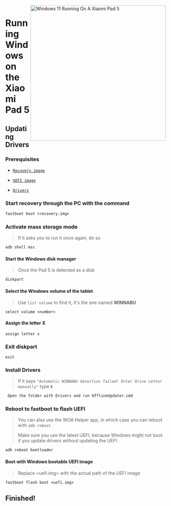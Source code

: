 <img align="right" src="https://raw.githubusercontent.com/erdilS/Port-Windows-11-Xiaomi-Pad-5/main/nabu.png" width="425" alt="Windows 11 Running On A Xiaomi Pad 5">

# Running Windows on the Xiaomi Pad 5

## Updating Drivers

### Prerequisites
- [```Recovery image```](https://github.com/erdilS/Port-Windows-11-Xiaomi-Pad-5/releases/download/1.0/recovery.img)

- [```UEFI image```](https://github.com/erdilS/Port-Windows-11-Xiaomi-Pad-5/releases/download/UEFI/uefi-v3.img)

- [```Drivers```](https://github.com/map220v/MiPad5-Drivers/releases/latest)

### Start recovery through the PC with the command
```cmd
fastboot boot <recovery.img>
```

### Activate mass storage mode
> If it asks you to run it once again, do so
```cmd
adb shell msc
```

#### Start the Windows disk manager
> Once the Pad 5 is detected as a disk
```cmd
diskpart
```

#### Select the Windows volume of the tablet
> Use `list volume` to find it, it's the one named **WINNABU**
```diskpart
select volume <number>
```

#### Assign the letter X
```diskpart
assign letter x
```

### Exit diskpart
```diskpart
exit
```


### Install Drivers
> If it says `"Automatic WINNABU detection failed! Enter Drive Letter manually"` type **`X`**
```cmd
 Open the folder with Drivers and run OfflineUpdater.cmd
```

### Reboot to fastboot to flash UEFI
> You can also use the WOA Helper app, in which case you can reboot with ```adb reboot```
>
> Make sure you use the latest UEFI, because Windows might not boot if you update drivers without updating the UEFI
```cmd
adb reboot bootloader
```

#### Boot with Windows bootable UEFI image
> Replace <uefi.img> with the actual path of the UEFI image
```cmd
fastboot flash boot <uefi.img>
```

## Finished!









